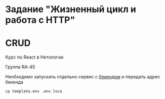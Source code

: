 # Задание "Жизненный цикл и работа с HTTP"
# CRUD

Курс по React в Нетологии

Группа RA-45

Необходимо запускать отдельно сервис с [бекендом](https://github.com/netology-code/ra16-homeworks/tree/master/lifecycle-http/crud/backend) и передать адрес бекенда

```
cp template.env .env.loca
```
